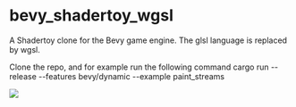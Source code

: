 # bevy_shadertoy_wgsl

A Shadertoy clone for the Bevy game engine. The glsl language is replaced by wgsl.

Clone the repo, and for example run the following command
cargo run --release --features bevy/dynamic --example paint_streams

![](showcase.gif)
